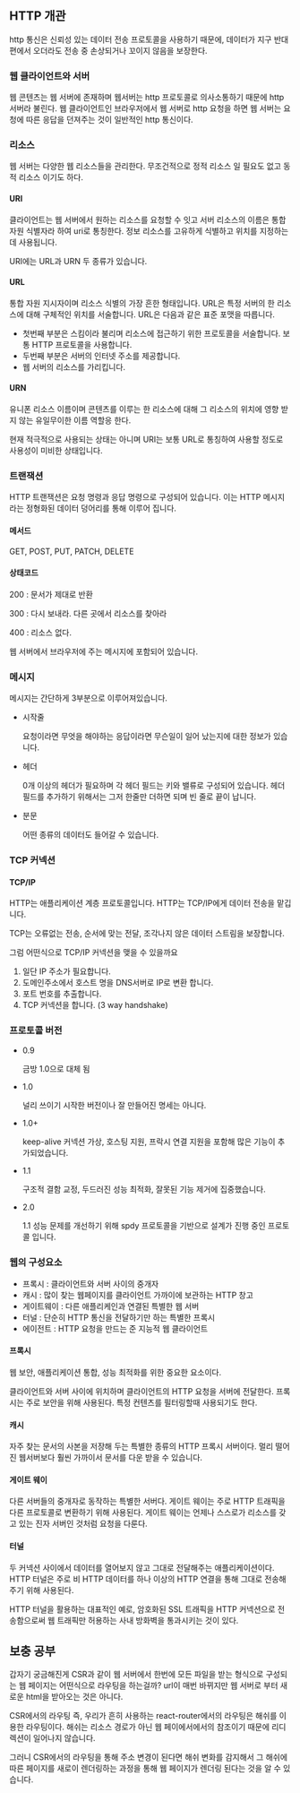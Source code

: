 ## HTTP 개관

http 통신은 신뢰성 있는 데이터 전송 프로토콜을 사용하기 때문에, 데이터가 지구 반대편에서 오더라도 전송 중 손상되거나 꼬이지 않음을 보장한다.

### 웹 클라이언트와 서버

웹 콘텐츠는 웹 서버에 존재하며 웹서버는 http 프로토콜로 의사소통하기 때문에 http 서버라 불린다. 웹 클라이언트인 브라우저에서 웹 서버로 http 요청을 하면 웹 서버는 요청에 따른 응답을 던져주는 것이 일반적인 http 통신이다.

### 리소스

웹 서버는 다양한 웹 리소스들을 관리한다. 무조건적으로 정적 리소스 일 필요도 없고 동적 리소스 이기도 하다.

#### URI

클라이언트는 웹 서버에서 원하는 리소스를 요청할 수 잇고 서버 리소스의 이름은 통합 자원 식별자라 하여 uri로 통칭한다. 정보 리소스를 고유하게 식별하고 위치를 지정하는데 사용됩니다.

URI에는 URL과 URN 두 종류가 있습니다.

#### URL

통합 자원 지시자이며 리소스 식별의 가장 흔한 형태입니다. URL은 특정 서버의 한 리소스에 대해 구체적인 위치를 서술합니다. URL은 다음과 같은 표준 포맷을 따릅니다.

- 첫번째 부분은 스킴이라 불리며 리소스에 접근하기 위한 프로토콜을 서술합니다. 보통 HTTP 프로토콜을 사용합니다.
- 두번째 부분은 서버의 인터넷 주소를 제공합니다.
- 웹 서버의 리소스를 가리킵니다.

#### URN

유니폰 리소스 이름이며 콘텐츠를 이루는 한 리소스에 대해 그 리소스의 위치에 영향 받지 않는 유일무이한 이름 역할응 한다.

현재 적극적으로 사용되는 상태는 아니며 URI는 보통 URL로 통칭하여 사용할 정도로 사용성이 미비한 상태입니다.

### 트랜잭션

HTTP 트랜잭션은 요청 명령과 응답 명령으로 구성되어 있습니다. 이는 HTTP 메시지라는 정형화된 데이터 덩어리를 통해 이루어 집니다.

#### 메서드

GET, POST, PUT, PATCH, DELETE

#### 상태코드

200 : 문서가 제대로 반환

300 : 다시 보내라. 다른 곳에서 리소스를 찾아라

400 : 리소스 없다.

웹 서버에서 브라우저에 주는 메시지에 포함되어 있습니다.

### 메시지

메시지는 간단하게 3부분으로 이루어져있습니다.

- 시작줄

  요청이라면 무엇을 해야하는 응답이라면 무슨일이 일어 났는지에 대한 정보가 있습니다.

- 헤더

  0개 이상의 헤더가 필요하며 각 헤더 필드는 키와 밸류로 구성되어 있습니다. 헤더 필드를 추가하기 위해서는 그저 한줄만 더하면 되며 빈 줄로 끝이 납니다.

- 분문

  어떤 종류의 데이터도 들어갈 수 있습니다.

### TCP 커넥션

#### TCP/IP 

HTTP는 애플리케이션 계층 프로토콜입니다. HTTP는  TCP/IP에게 데이터 전송을 맡깁니다.

TCP는 오류없는 전송, 순서에 맞는 전달, 조각나지 않은 데이터 스트림을 보장합니다.

그럼 어떤식으로 TCP/IP 커넥션을 맺을 수 있을까요

1. 일단 IP 주소가 필요합니다.  
2. 도메인주소에서 호스트 명을 DNS서버로 IP로 변환 합니다.
3. 포트 번호를 추출합니다.
4. TCP 커넥션을 합니다. (3 way handshake)

### 프로토콜 버전

- 0.9 

  금방 1.0으로 대체 됨

- 1.0

  널리 쓰이기 시작한 버전이나 잘 만들어진 명세는 아니다.

- 1.0+ 

  keep-alive 커넥션 가상, 호스팅 지원, 프락시 연결 지원을 포함해 많은 기능이 추가되었습니다.

- 1.1

  구조적 결함 교정, 두드러진 성능 최적화, 잘못된 기능 제거에 집중했습니다.

- 2.0

  1.1 성능 문제를 개선하기 위해 spdy 프로토콜을 기반으로 설계가 진행 중인 프로토콜 입니다.

###  웹의 구성요소

- 프록시 : 클라이언트와 서버 사이의 중개자
- 캐시 : 많이 찾는 웹페이지를 클라이언트 가까이에 보관하는 HTTP 창고
- 게이트웨이 : 다른 애플리케인과 연결된 특별한 웹 서버
- 터널 : 단순히 HTTP 통신을 전달하기만 하는 특별한 프록시
- 에이전트 : HTTP 요청을 만드는 준 지능적 웹 클라이언트

#### 프록시

웹 보안, 애플리케이션 통합, 성능 최적화를 위한 중요한 요소이다.

클라이언트와 서버 사이에 위치하며 클라이언트의 HTTP 요청을 서버에 전달한다. 프록시는 주로 보안을 위해 사용된다. 특정 컨텐츠를 필터링할때 사용되기도 한다.

#### 캐시

자주 찾는 문서의 사본을 저장해 두는 특별한 종류의 HTTP 프록시 서버이다. 멀리 떨어진 웹서버보다 훨씬 가까이서 문서를 다운 받을 수 있습니다.

#### 게이트 웨이

다른 서버들의 중개자로 동작하는 특별한 서버다. 게이트 웨이는 주로 HTTP 트래픽을 다른 프로토콜로 변환하기 위해 사용된다. 게이트 웨이는 언제나 스스로가 리소스를 갖고 있는 진자 서버인 것처럼 요청을 다룬다.

#### 터널

두 커넥션 사이에서 데이터를 열어보지 않고 그대로 전달해주는 애플리케이션이다. HTTP 터널은 주로 비 HTTP 데이터를 하나 이상의 HTTP 연결을 통해 그대로 전송해주기 위해 사용된다.

HTTP 터널을 활용하는 대표적인 예로, 암호화된 SSL 트래픽을 HTTP 커넥션으로 전송함으로써 웹 트래픽만 허용하는 사내 방화벽을 통과시키는 것이 있다.



## 보충 공부

갑자기 궁금해진게 CSR과 같이 웹 서버에서 한번에 모든 파일을 받는 형식으로 구성되는 웹 페이지는 어떤식으로 라우팅을 하는걸까? url이 매번 바뀌지만 웹 서버로 부터 새로운 html을 받아오는 것은 아니다. 

CSR에서의 라우팅 즉, 우리가 흔히 사용하는 react-router에서의 라우팅은 해쉬를 이용한 라우팅이다. 해쉬는 리소스 경로가 아닌 웹 페이에서에서의 참조이기 때문에 리디렉션이 일어나지 않습니다.

그러니 CSR에서의 라우팅을 통해 주소 변경이 된다면 해쉬 변화를 감지해서 그 해쉬에 따른 페이지를 새로이 렌더링하는 과정을 통해 웹 페이지가 렌더링 된다는 것을 알 수 있습니다.
